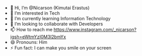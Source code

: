 - 👋 Hi, I’m @Nicarson (Kimutai Erastus) 
- 👀 I’m interested in Tech
- 🌱 I’m currently learning Information Technology 
- 💞️ I’m looking to collaborate with Developers
- 📫 How to reach me https://www.instagram.com/_nicarson?igsh=eWtmYzI0M3l2bmYx
- 😄 Pronouns: Him
- ⚡ Fun fact: I can make you smile on your screen

<!---I am Also a student in Masinde Muliro University Of Science and Technology 
I can do pickup a lines
Nicarson/Nicarson is a ✨ special ✨ repository because its `README.md` (this file) appears on your GitHub profile.
You can click the Preview link to take a look at your changes.
--->
